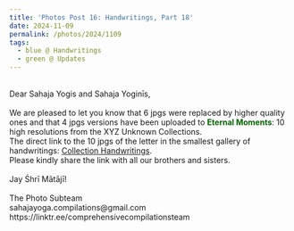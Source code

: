 ```yaml
---
title: 'Photos Post 16: Handwritings, Part 18'
date: 2024-11-09
permalink: /photos/2024/1109
tags:
  - blue @ Handwritings
  - green @ Updates
---
```


<p>
<br>
Dear Sahaja Yogis and Sahaja Yoginīs,<br>
<br>
We are pleased to let you know that 6 jpgs were replaced by higher quality ones and that 4 jpgs versions have been uploaded to <font color="DarkGreen"><b>Eternal Moments</b></font>: 10 high resolutions from the XYZ Unknown Collections.<br>
The direct link to the 10 jpgs of the letter in the smallest gallery of handwritings: <a href="https://eternalmoments.smugmug.com/Collections/Raj-Kunwar-Raul-Collection/Handwritings"> Collection Handwritings</a>.<br>
Please kindly share the link with all our brothers and sisters.<br>
<br>
Jay Śhrī Mātājī!<br>
<br>
The Photo Subteam<br>
sahajayoga.compilations@gmail.com<br>
https://linktr.ee/comprehensivecompilationsteam<br>
</p>